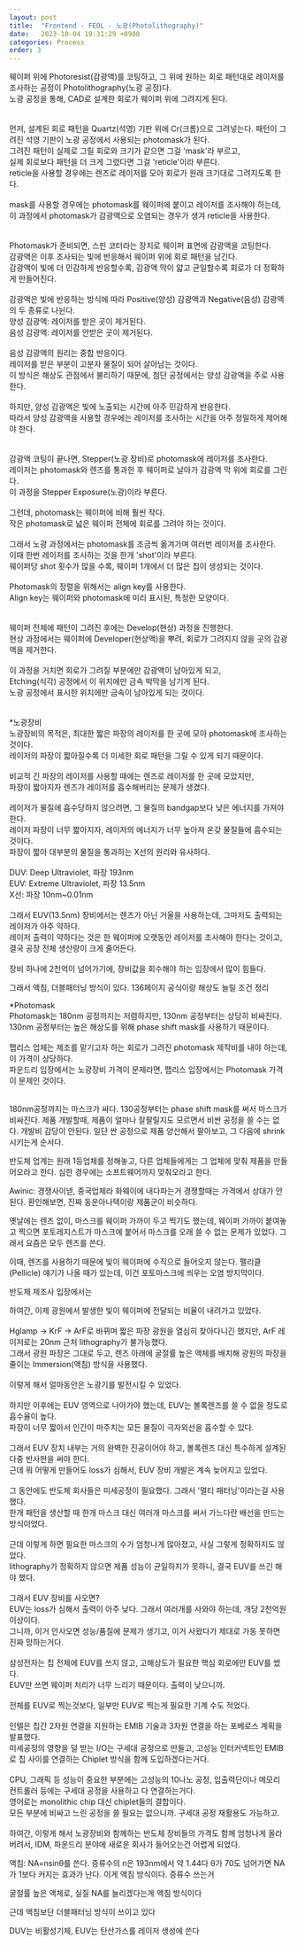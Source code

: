 ```yaml
---
layout: post
title:  "Frontend - FEOL - 노광(Photolithography)"
date:   2023-10-04 19:31:29 +0900
categories: Process
order: 3
---
```


웨이퍼 위에 Photoresist(감광액)를 코팅하고, 그 위에 원하는 회로 패턴대로 레이저를 조사하는 공정이 Photolithography(노광 공정)다.<br>
노광 공정을 통해, CAD로 설계한 회로가 웨이퍼 위에 그려지게 된다.<br>
<br>
<br>
먼저, 설계된 회로 패턴을 Quartz(석영) 기판 위에 Cr(크롬)으로 그려넣는다.
패턴이 그려진 석영 기판이 노광 공정에서 사용되는 photomask가 된다.
<br>
그려진 패턴이 실제로 그릴 회로와 크기가 같으면 그걸 'mask'라 부르고,<br>
실제 회로보다 패턴을 더 크게 그렸다면 그걸 'reticle'이라 부른다.<br>
reticle을 사용할 경우에는 렌즈로 레이저를 모아 회로가 원래 크기대로 그려지도록 한다.<br>
<br>
mask를 사용할 경우에는 photomask를 웨이퍼에 붙이고 레이저를 조사해야 하는데,<br>
이 과정에서 photomask가 감광액으로 오염되는 경우가 생겨 reticle을 사용한다.<br>
<br>
<br>
Photomask가 준비되면, 스핀 코터라는 장치로 웨이퍼 표면에 감광액을 코팅한다.<br>
감광액은 이후 조사되는 빛에 반응해서 웨이퍼 위에 회로 패턴을 남긴다.<br>
감광액이 빛에 더 민감하게 반응할수록, 감광액 막이 얇고 균일할수록 회로가 더 정확하게 만들어진다.<br>
<br>
감광액은 빛에 반응하는 방식에 따라 Positive(양성) 감광액과 Negative(음성) 감광액의 두 종류로 나뉜다.<br>
양성 감광액: 레이저를 받은 곳이 제거된다.<br>
음성 감광액: 레이저를 안받은 곳이 제거된다.<br>
<br>
음성 감광액의 원리는 중합 반응이다.<br>
레이저를 받은 부분이 고분자 물질이 되어 살아남는 것이다.<br>
이 방식은 해상도 관점에서 불리하기 때문에, 첨단 공정에서는 양성 감광액을 주로 사용한다.<br>
<br>
하지만, 양성 감광액은 빛에 노출되는 시간에 아주 민감하게 반응한다.<br>
따라서 양성 감광액을 사용할 경우에는 레이저를 조사하는 시간을 아주 정밀하게 제어해야 한다.<br>
<br>
<br>
감광액 코팅이 끝나면, Stepper(노광 장비)로 photomask에 레이저를 조사한다.<br>
레이저는 photomask와 렌즈를 통과한 후 웨이퍼로 날아가 감광액 막 위에 회로를 그린다.<br>
이 과정을 Stepper Exposure(노광)이라 부른다.<br>
<br>
그런데, photomask는 웨이퍼에 비해 훨씬 작다.<br>
작은 photomask로 넓은 웨이퍼 전체에 회로를 그려야 하는 것이다.<br>
<br>
그래서 노광 과정에서는 photomask를 조금씩 옮겨가며 여러번 레이저를 조사한다.<br>
이때 한번 레이저를 조사하는 것을 한개 'shot'이라 부른다.<br>
웨이퍼당 shot 횟수가 많을 수록, 웨이퍼 1개에서 더 많은 칩이 생성되는 것이다.<br>
<br>
Photomask의 정렬을 위해서는 align key를 사용한다.<br>
Align key는 웨이퍼와 photomask에 미리 표시된, 특정한 모양이다.<br>
<br>
<br>
웨이퍼 전체에 패턴이 그려진 후에는 Develop(현상) 과정을 진행한다.<br>
현상 과정에서는 웨이퍼에 Developer(현상액)을 뿌려, 회로가 그려지지 않을 곳의 감광액을 제거한다.<br>
<br>
이 과정을 거치면 회로가 그려질 부분에만 감광액이 남아있게 되고,<br>
Etching(식각) 공정에서 이 위치에만 금속 박막을 남기게 된다.<br>
노광 공정에서 표시한 위치에만 금속이 남아있게 되는 것이다.<br>
<br>
<br>
*노광장비<br>
노광장비의 목적은, 최대한 짧은 파장의 레이저를 한 곳에 모아 photomask에 조사하는 것이다.<br>
레이저의 파장이 짧아질수록 더 미세한 회로 패턴을 그릴 수 있게 되기 때문이다.<br>
<br>
비교적 긴 파장의 레이저를 사용할 때에는 렌즈로 레이저를 한 곳에 모았지만,<br>
파장이 짧아지자 렌즈가 레이저를 흡수해버리는 문제가 생겼다.<br>
<br>
레이저가 물질에 흡수당하지 않으려면, 그 물질의 bandgap보다 낮은 에너지를 가져야 한다.<br>
레이저 파장이 너무 짧아지자, 레이저의 에너지가 너무 높아져 온갖 물질들에 흡수되는 것이다.<br>
파장이 짧아 대부분의 물질을 통과하는 X선의 원리와 유사하다.<br>
<br>
DUV: Deep Ultraviolet, 파장 193nm<br>
EUV: Extreme Ultraviolet, 파장 13.5nm<br>
X선: 파장 10nm~0.01nm<br>
<br>
그래서 EUV(13.5nm) 장비에서는 렌즈가 아닌 거울을 사용하는데, 그마저도 출력되는 레이저가 아주 약하다.<br>
레이저 출력이 약하다는 것은 한 웨이퍼에 오랫동안 레이저를 조사해야 한다는 것이고,<br>
결국 공장 전체 생산량이 크게 줄어든다.<br>
<br>
장비 하나에 2천억이 넘어가기에, 장비값을 회수해야 하는 입장에서 많이 힘들다.
<br>

그래서 액침, 더블패터닝 방식이 있다.
136페이지 공식이랑 해상도 늘릴 조건 정리


*Photomask<br>
Photomask는 180nm 공정까지는 저렴하지만, 130nm 공정부터는 상당히 비싸진다.<br>
130nm 공정부터는 높은 해상도를 위해 phase shift mask를 사용하기 때문이다.<br>
<br>
팹리스 업체는 제조를 맡기고자 하는 회로가 그려진 photomask 제작비를 내야 하는데, 이 가격이 상당하다.<br>
파운드리 입장에서는 노광장비 가격이 문제라면, 팹리스 입장에서는 Photomask 가격이 문제인 것이다.<br>
<br>

180nm공정까지는 마스크가 싸다. 130공정부터는 phase shift mask를 써서 마스크가 비싸진다.
제품 개발할때, 제품이 얼마나 잘팔릴지도 모르면서 비싼 공정을 쓸 수는 없다. 개발비 감당이 안된다.
일단 싼 공정으로 제품 양산해서 팔아보고, 그 다음에 shrink시키는게 순서다.

반도체 업계는 원래 1등업체를 정해놓고, 다른 업체들에게는 그 업체에 맞춰 제품을 만들어오라고 한다.
심한 경우에는 소프트웨어까지 맞춰오라고 한다.

Awinic: 경쟁사이넫, 중국업체라 화웨이에 내다파는거 경쟁할때는 가격에서 상대가 안된다.
환인해보면, 진짜 동운아나텍이랑 제품군이 비슷하다.

옛날에는 렌즈 없이, 마스크를 웨이퍼 가까이 두고 찍기도 했는데,
웨이퍼 가까이 붙여놓고 찍으면 포토레지스트가 마스크에 붙어서 마스크를 오래 쓸 수 없는 문제가 있었다.
그래서 요즘은 모두 렌즈를 쓴다.

이때, 렌즈를 사용하기 때문에 빛이 웨이퍼에 수직으로 들어오지 않는다.
펠리클(Pellicle) 얘기가 나올 때가 있는데, 이건 포토마스크에 씌우는 오염 방지막이다.

반도체 제조사 입장에서는 


하여간, 이제 광원에서 발생한 빛이 웨이퍼에 전달되는 비율이 내려가고 있었다.<br>
<br>
Hglamp -> KrF -> ArF로 바뀌며 짧은 파장 광원을 열심히 찾아다니긴 했지만, ArF 레이저로는 20nm 근처 lithography가 불가능했다.<br>
그래서 광원 파장은 그대로 두고, 렌즈 아래에 굴절률 높은 액체를 배치해 광원의 파장을 줄이는 Immersion(액침) 방식을 사용했다.<br>
<br>
이렇게 해서 얼마동안은 노광기를 발전시킬 수 있었다.<br>
<br>
하지만 이후에는 EUV 영역으로 나아가야 했는데, EUV는 볼록렌즈를 쓸 수 없을 정도로 흡수율이 높다.<br>
파장이 너무 짧아서 인간이 마주치는 모든 물질이 극자외선을 흡수할 수 있다.<br>
<br>
그래서 EUV 장치 내부는 거의 완벽한 진공이어야 하고, 볼록렌즈 대신 특수하게 설계된 다중 반사판을 써야 한다.<br>
근데 뭐 어떻게 만들어도 loss가 심해서, EUV 장비 개발은 계속 늦어지고 있었다.<br>
<br>
그 동안에도 반도체 회사들은 미세공정이 필요했다. 그래서 '멀티 패터닝'이라는걸 사용했다.<br>
한개 패턴을 생산할 때 한개 마스크 대신 여러개 마스크를 써서 가느다란 배선을 만드는 방식이었다.<br>
<br>
근데 이렇게 하면 필요한 마스크의 수가 엄청나게 많아졌고, 사실 그렇게 정확하지도 않았다.<br>
lithography가 정확하지 않으면 제품 성능이 균일하지가 못하니, 결국 EUV를 쓰긴 해야 했다.<br>
<br>
그래서 EUV 장비를 사오면?<br>
EUV는 loss가 심해서 출력이 아주 낮다. 그래서 여러개를 사와야 하는데, 개당 2천억원 이상이다.<br>
그니까, 이거 안사오면 성능/품질에 문제가 생기고, 이거 사왔다가 제대로 가동 못하면 진짜 망하는거다.<br>
<br>
삼성전자는 칩 전체에 EUV를 쓰지 않고, 고해상도가 필요한 핵심 회로에만 EUV를 썼다.<br>
EUV만 쓰면 웨이퍼 처리가 너무 느리기 때문이다. 출력이 낮으니까.<br>
<br>
전체를 EUV로 찍는것보다, 일부만 EUV로 찍는게 필요한 기계 수도 적었다.<br>
<br>
인텔은 칩간 2차원 연결을 지원하는 EMIB 기술과 3차원 연결을 하는 포베로스 계획을 발표했다.<br>
미세공정의 영향을 덜 받는 I/O는 구세대 공정으로 만들고, 고성능 인터커넥트인 EMIB로 칩 사이를 연결하는 Chiplet 방식을 함께 도입하겠다는거다.<br>
<br>
CPU, 그래픽 등 성능이 중요한 부분에는 고성능의 10나노 공정, 입출력단이나 메모리 컨트롤러 등에는 구세대 공정을 사용하고 다 연결하는거다.<br>
영어로는 monolithic chip 대신 chiplet들의 결합이다.<br>
모든 부분에 비싸고 느린 공정을 쓸 필요는 없으니까. 구세대 공정 재활용도 가능하고.<br>
<br>
하여간, 이렇게 해서 노광장비와 함께하는 반도체 장비들의 가격도 함께 엄청나게 올라버려서, IDM, 파운드리 분야에 새로운 회사가 들어오는건 어렵게 되었다.<br>



액침: NA=nsinθ를 쓴다.
증류수의 n은 193nm에서 약 1.44다
θ가 70도 넘어가면 NA가 1보다 커지는 효과가 난다.
이게 액침 방식이다. 증류수 쓰는거

굴절률 높은 액체로, 실질 NA를 늘리겠다는게 액침 방식이다

근데 액침보단 더블패터닝 방식이 쓰이고 있다

DUV는 비활성기체, EUV는 탄산가스를 레이저 생성에 쓴다